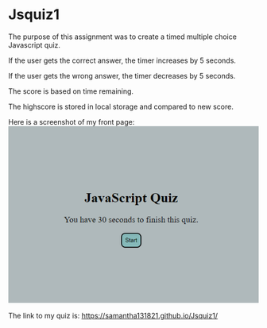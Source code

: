 # Jsquiz1

The purpose of this assignment was to create a timed multiple choice Javascript quiz.

If the user gets the correct answer, the timer increases by 5 seconds. 

If the user gets the wrong answer, the timer decreases by 5 seconds. 

The score is based on time remaining.

The highscore is stored in local storage and compared to new score. 

Here is a screenshot of my front page:
![Image](/assets/Capture.PNG)

The link to my quiz is:
https://samantha131821.github.io/Jsquiz1/